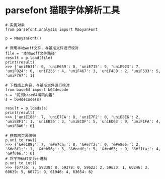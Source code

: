 # parsefont 猫眼字体解析工具

    # 实例对象
    from parsefont.analysis import MaoyanFont
    
    p = MaoyanFont()
    
    # 调用本地woff文件，与基准文件进行校对
    file = '本地woff文件路径'
    result = p.load(file)
    print(result)
    >>> {'uniE631': 6, 'uniE659': 0, 'uniE715': 9, 'uniE923': 7, 'uniF024': 8, 'uniF255': 4, 'uniF467': 3, 'uniF4E8': 2, 'uniF533': 5, 'uniF7A7': 1}

    # 下载线上内容，与基准文件进行校对
    from base64 import b64decode
    s = '网页base64编码内容'
    s = b64decode(s) 
  
    result = p.loads(s)
    print(result)
    >>> {'uniE188': 7, 'uniE7CA': 8, 'uniE7F2': 0, 'uniE8E6': 2, 'uniE8F1': 1, 'uniEB56': 3, 'uniECDF': 5, 'uniED63': 9, 'uniF1FA': 4, 'uniF8A6': 6}
    
    # 获取网页源编码
    p.uni_to_raw()
    >>> {'&#e188;': 7, '&#e7ca;': 8, '&#e7f2;': 0, '&#e8e6;': 2, '&#e8f1;': 1, '&#eb56;': 3, '&#ecdf;': 5, '&#ed63;': 9, '&#f1fa;': 4, '&#f8a6;': 6}
    # 将字符码转变为十进制
    p.uni_to_int()
    >>> {57736: 7, 59338: 8, 59378: 0, 59622: 2, 59633: 1, 60246: 3, 60639: 5, 60771: 9, 61946: 4, 63654: 6}